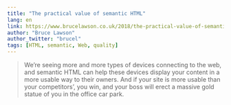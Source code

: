 ```yaml
---
title: "The practical value of semantic HTML"
lang: en
link: https://www.brucelawson.co.uk/2018/the-practical-value-of-semantic-html/
author: "Bruce Lawson"
author_twitter: "brucel"
tags: [HTML, semantic, Web, quality]
---
```


> We’re seeing more and more types of devices connecting to the web, and semantic HTML can help these devices display your content in a more usable way to their owners. And if your site is more usable than your competitors’, you win, and your boss will erect a massive gold statue of you in the office car park.
